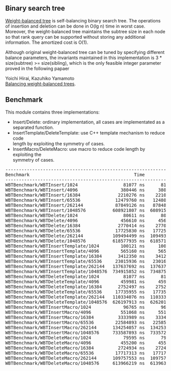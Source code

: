 ## Binary search tree
[Weight-balanced tree](https://en.wikipedia.org/wiki/Weight-balanced_tree) is
self-balancing binary search tree. The operations of insertion and deletion
can be done in O(lg n) time in worst case. Moreover, the weight-balanced tree
maintains the subtree size in each node so that rank query can be supported
without storing any additional information. The amortized cost is O(1).

Although original weight-balanced tree can be tuned by specifying different
balance parameters, the invariants maintained in this implementation is
3 * size(subtree) >= size(sibling), which is the only feasible integer
parameter proved in the following papaer  

Yoichi Hirai, Kazuhiko Yamamoto  
[Balancing weight-balanced trees](https://doi.org/10.1017/S0956796811000104).

## Benchmark
This module contains three implementations:
* Insert/Delete: ordinary implementation, all cases are implementated as a  
separated function.
* InsertTemplate/DeleteTemplate: use C++ template mechanism to reduce code  
length by exploiting the symmetry of cases.
* InsertMacro/DeleteMacro: use macro to reduce code length by exploiting the  
symmetry of cases.

<pre>
------------------------------------------------------------------------------
Benchmark                                       Time           CPU Iterations
------------------------------------------------------------------------------
WBTBenchmark/WBTInsert/1024                 81077 ns      81094 ns       8516
WBTBenchmark/WBTInsert/4096                380446 ns     380486 ns       1842
WBTBenchmark/WBTInsert/16384              2210276 ns    2210431 ns        318
WBTBenchmark/WBTInsert/65536             12479760 ns   12480180 ns         57
WBTBenchmark/WBTInsert/262144            87849126 ns   87848852 ns          9
WBTBenchmark/WBTInsert/1048576          608921807 ns  608915691 ns          1
WBTBenchmark/WBTDelete/1024                 80611 ns      80624 ns       8782
WBTBenchmark/WBTDelete/4096                456610 ns     456641 ns       1533
WBTBenchmark/WBTDelete/16384              2770414 ns    2770348 ns        254
WBTBenchmark/WBTDelete/65536             17725830 ns   17725765 ns         40
WBTBenchmark/WBTDelete/262144           109494499 ns  109493891 ns          6
WBTBenchmark/WBTDelete/1048576          618577935 ns  618571133 ns          1
WBTBenchmark/WBTInsertTemplate/1024        100121 ns     100165 ns       6946
WBTBenchmark/WBTInsertTemplate/4096        565160 ns     565285 ns       1231
WBTBenchmark/WBTInsertTemplate/16384      3412350 ns    3412698 ns        207
WBTBenchmark/WBTInsertTemplate/65536     23015936 ns   23016189 ns         31
WBTBenchmark/WBTInsertTemplate/262144   137637692 ns  137637030 ns          5
WBTBenchmark/WBTInsertTemplate/1048576  734915852 ns  734875425 ns          1
WBTBenchmark/WBTDeleteTemplate/1024         81077 ns      81086 ns       8699
WBTBenchmark/WBTDeleteTemplate/4096        459981 ns     459970 ns       1525
WBTBenchmark/WBTDeleteTemplate/16384      2752497 ns    2752425 ns        254
WBTBenchmark/WBTDeleteTemplate/65536     17735955 ns   17735570 ns         38
WBTBenchmark/WBTDeleteTemplate/262144   110334076 ns  110333094 ns          7
WBTBenchmark/WBTDeleteTemplate/1048576  626197913 ns  626201579 ns          1
WBTBenchmark/WBTInsertMacro/1024            96765 ns      96822 ns       7192
WBTBenchmark/WBTInsertMacro/4096           551068 ns     551208 ns       1272
WBTBenchmark/WBTInsertMacro/16384         3333989 ns    3334281 ns        213
WBTBenchmark/WBTInsertMacro/65536        22584893 ns   22585177 ns         31
WBTBenchmark/WBTInsertMacro/262144      134254057 ns  134253556 ns          5
WBTBenchmark/WBTInsertMacro/1048576     733587893 ns  733572320 ns          1
WBTBenchmark/WBTDeleteMacro/1024            79595 ns      79602 ns       8826
WBTBenchmark/WBTDeleteMacro/4096           455200 ns     455174 ns       1533
WBTBenchmark/WBTDeleteMacro/16384         2724934 ns    2724728 ns        254
WBTBenchmark/WBTDeleteMacro/65536        17717313 ns   17717062 ns         40
WBTBenchmark/WBTDeleteMacro/262144      109757553 ns  109757165 ns          6
WBTBenchmark/WBTDeleteMacro/1048576     613966219 ns  613963167 ns          1
</pre>
